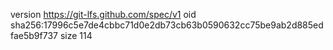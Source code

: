 version https://git-lfs.github.com/spec/v1
oid sha256:17996c5e7de4cbbc71d0e2db73cb63b0590632cc75be9ab2d885edfae5b9f737
size 114
